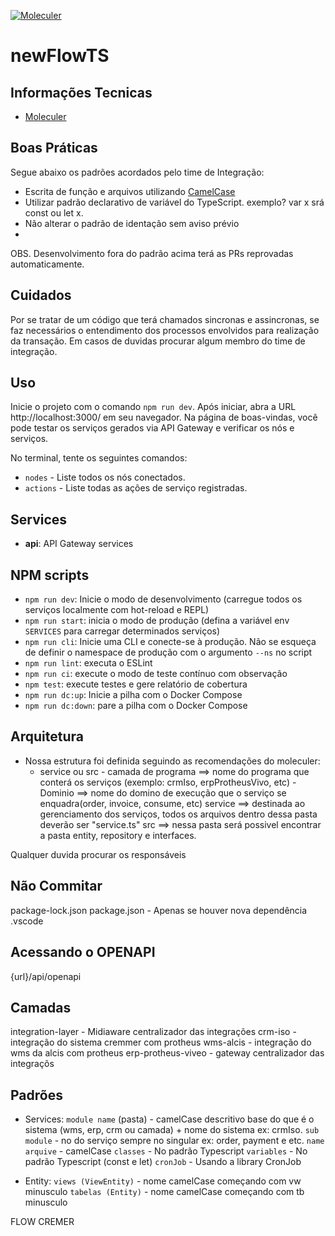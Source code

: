 [![Moleculer](https://badgen.net/badge/Powered%20by/Moleculer/0e83cd)](https://moleculer.services)

# newFlowTS

## Informações Tecnicas

-   [Moleculer](https://moleculer.services/)

## Boas Práticas

Segue abaixo os padrões acordados pelo time de Integração:

-   Escrita de função e arquivos utilizando [CamelCase](https://pt.wikipedia.org/wiki/CamelCase)
-   Utilizar padrão declarativo de variável do TypeScript. exemplo? var x srá const ou let x.
-   Não alterar o padrão de identação sem aviso prévio
-

OBS. Desenvolvimento fora do padrão acima terá as PRs reprovadas automaticamente.

## Cuidados

Por se tratar de um código que terá chamados sincronas e assincronas, se faz necessários o entendimento dos processos envolvidos para realização da transação. Em casos de duvidas procurar algum membro do time de integração.

## Uso

Inicie o projeto com o comando `npm run dev`.
Após iniciar, abra a URL http://localhost:3000/ em seu navegador.
Na página de boas-vindas, você pode testar os serviços gerados via API Gateway e verificar os nós e serviços.

No terminal, tente os seguintes comandos:

-   `nodes` - Liste todos os nós conectados.
-   `actions` - Liste todas as ações de serviço registradas.

## Services

-   **api**: API Gateway services

## NPM scripts

-   `npm run dev`: Inicie o modo de desenvolvimento (carregue todos os serviços localmente com hot-reload e REPL)
-   `npm run start`: inicia o modo de produção (defina a variável env `SERVICES` para carregar determinados serviços)
-   `npm run cli`: Inicie uma CLI e conecte-se à produção. Não se esqueça de definir o namespace de produção com o argumento `--ns` no script
-   `npm run lint`: executa o ESLint
-   `npm run ci`: execute o modo de teste contínuo com observação
-   `npm test`: execute testes e gere relatório de cobertura
-   `npm run dc:up`: Inicie a pilha com o Docker Compose
-   `npm run dc:down`: pare a pilha com o Docker Compose

## Arquitetura

-   Nossa estrutura foi definida seguindo as recomendações do moleculer:
    -   service ou src - camada de programa ==> nome do programa que conterá os serviços (exemplo: crmIso, erpProtheusVivo, etc) - Dominio ==> nome do domino de execução que o serviço se enquadra(order, invoice, consume, etc)
        service ==> destinada ao gerenciamento dos serviços, todos os arquivos dentro dessa pasta deverão ser "service.ts"
        src ==> nessa pasta será possivel encontrar a pasta entity, repository e interfaces.

Qualquer duvida procurar os responsáveis

## Não Commitar

package-lock.json
package.json - Apenas se houver nova dependência
.vscode

## Acessando o OPENAPI

{url}/api/openapi

## Camadas

integration-layer - Midiaware centralizador das integrações
crm-iso - integração do sistema cremmer com protheus
wms-alcis - integração do wms da alcis com protheus
erp-protheus-viveo - gateway centralizador das integraçõs

## Padrões

-   Services:
    `module name` (pasta) - camelCase descritivo base do que é o sistema (wms, erp, crm ou camada) + nome do sistema ex: crmIso.
    `sub module` - no do serviço sempre no singular ex: order, payment e etc.
    `name arquive` - camelCase
    `classes` - No padrão Typescript
    `variables` - No padrão Typescript (const e let)
    `cronJob` - Usando a library CronJob

-   Entity:
    `views (ViewEntity)` - nome camelCase começando com vw minusculo
    `tabelas (Entity)` - nome camelCase começando com tb minusculo

FLOW CREMER
